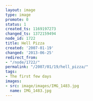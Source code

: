 ```yaml
---
layout: image
type: image
promote: 0
status: 1
created_ts: 1169197273
changed_ts: 1372159494
node_id: 1722
title: Hell Pizza
created: '2007-01-19'
changed: '2013-06-25'
redirect_from:
- "/node/1722/"
permalink: "/2007/01/19/hell_pizza/"
tags:
- The first few days
images:
- src: image/images/IMG_1483.jpg
  name: IMG_1483.jpg
---
```


